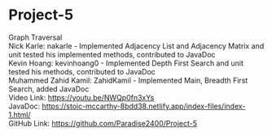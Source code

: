 # Project-5
Graph Traversal\
Nick Karle: nakarle -  Implemented Adjacency List and Adjacency Matrix and unit tested his implemented methods, contributed to JavaDoc\
Kevin Hoang: kevinhoang0 - Implemented Depth First Search and unit tested his methods, contributed to JavaDoc\
Muhammed Zahid Kamil: ZahidKamil - Implemented Main, Breadth First Search, added JavaDoc\
Video Link: https://youtu.be/NWQp0fn3xYs \
JavaDoc: https://stoic-mccarthy-8bdd38.netlify.app/index-files/index-1.html/ \
GitHub Link: https://github.com/Paradise2400/Project-5
